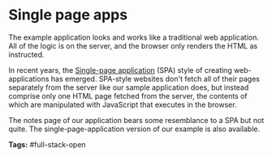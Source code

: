 # Single page apps
The example application looks and works like a traditional web application. All of the logic is on the server, and the browser only renders the HTML as instructed.

In recent years, the [Single-page application](https://en.wikipedia.org/wiki/Single-page_application) (SPA) style of creating web-applications has emerged. SPA-style websites don't fetch all of their pages separately from the server like our sample application does, but instead comprise only one HTML page fetched from the server, the contents of which are manipulated with JavaScript that executes in the browser.

The notes page of our application bears some resemblance to a SPA but not quite. The single-page-application version of our example is also available.

**Tags:** #full-stack-open